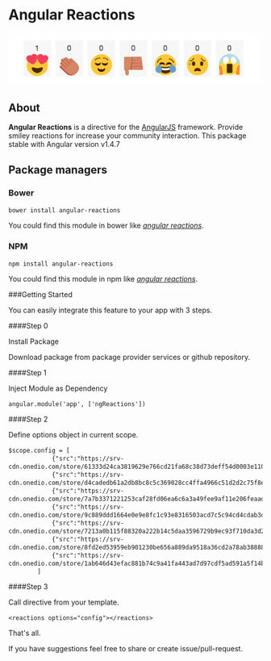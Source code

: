 # Angular Reactions

![Logo](https://github.com/frknbasaran/angular-reactions/blob/master/pic.png)

## About

**Angular Reactions** is a directive for the [AngularJS](http://angularjs.org/) framework. Provide smiley reactions for increase your community interaction. This package stable with Angular version v1.4.7



## Package managers
### Bower
```
bower install angular-reactions
```
You could find this module in bower like [_angular reactions_](http://bower.io/search/?q=angular%20reactions).

### NPM
```
npm install angular-reactions
```
You could find this module in npm like [_angular reactions_](https://www.npmjs.com/search?q=angular%20file%20upload).


###Getting Started

You can easily integrate this feature to your app with 3 steps.

####Step 0

Install Package

Download package from package provider services or github repository.

####Step 1

Inject Module as Dependency

```
angular.module('app', ['ngReactions'])
```

####Step 2

Define options object in current scope.

```
$scope.config = [
			{"src":"https://srv-cdn.onedio.com/store/61333d24ca3819629e766cd21fa68c38d73deff54d0003e1107b46884d431b44.gif","count":0},
			{"src":"https://srv-cdn.onedio.com/store/d4cadedb61a2db8bc8c5c369028cc4ffa4966c51d2d2c75f8e6167c07e1ba3e1.gif","count":0},
			{"src":"https://srv-cdn.onedio.com/store/7a7b3371221253caf28fd06ea6c6a3a49fee9af11e206feaad66d7e9d72fd73e.gif","count":0},
			{"src":"https://srv-cdn.onedio.com/store/9c889ddd1664e0e9e8fc1c93e8316503acd7c5c94cd4cdab3d3161f4e3a227f1.gif","count":0},
			{"src":"https://srv-cdn.onedio.com/store/7213a0b115f88320a222b14c5daa3596729b9ec93f710da3d2f8b5a6004e9aba.gif","count":0},
			{"src":"https://srv-cdn.onedio.com/store/8fd2ed53959eb901230be656a889da9518a36cd2a78ab38888963c79e26415c5.gif","count":0},
			{"src":"https://srv-cdn.onedio.com/store/1ab646d43efac881b74c9a41fa443ad7d97cdf5ad591a5f14b4178702464eeaa.gif","count":0}
		]
```

####Step 3

Call directive from your template.

```
<reactions options="config"></reactions>
```

That's all.

If you have suggestions feel free to share or create issue/pull-request.




